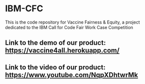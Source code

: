 # IBM-CFC
This is the code repository for Vaccine Fairness &amp; Equity, a project dedicated to the IBM Call for Code Fair Work Case Competition

## Link to the demo of our product: https://vaccine4all.herokuapp.com/

## Link to the video of our product: https://www.youtube.com/NqpXDhtwrMk
